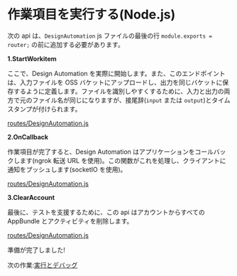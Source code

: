 # 作業項目を実行する(Node.js)

次の api は、`DesignAutomation` js ファイルの最後の行 `module.exports = router;` の前に追加する必要があります。

**1\.StartWorkitem**

ここで、Design Automation を実際に開始します。また、このエンドポイントは、入力ファイルを OSS バケットにアップロードし、出力を同じバケットに保存するように定義します。ファイルを識別しやすくするために、入力と出力の両方で元のファイル名が同じになりますが、接尾辞(`input` または `output`)とタイムスタンプが付けられます。 

[routes/DesignAutomation.js](_snippets/modifymodels/node/routes/DesignAutomation.4.js ':include :type=code javascript')

**2\.OnCallback**

作業項目が完了すると、Design Automation はアプリケーションをコールバックします(ngrok 転送 URL を使用)。この関数がこれを処理し、クライアントに通知をプッシュします(socketIO を使用)。

[routes/DesignAutomation.js](_snippets/modifymodels/node/routes/DesignAutomation.5.js ':include :type=code javascript')

**3\.ClearAccount**

最後に、テストを支援するために、この api はアカウントからすべての AppBundle とアクティビティを削除します。

[routes/DesignAutomation.js](_snippets/modifymodels/node/routes/DesignAutomation.6.js ':include :type=code javascript')

準備が完了しました!

次の作業:[実行とデバッグ](environment/rundebug/2legged_da)